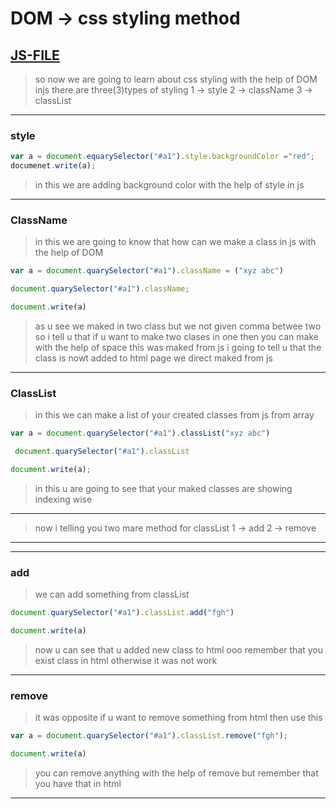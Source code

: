 # DOM -> css styling method
## [JS-FILE](/js/65-DOM-CSS-styleing-method.js)

>so now we are going to learn about css styling with the help of DOM injs there are three(3)types of styling 1 -> style 2 -> className 3 -> classList
---
### style
```javascript
var a = document.equarySelector("#a1").style.backgroundColor ="red";
documenet.write(a);
```
>in this we are adding background color with the help of style in js

---

### ClassName
> in this we are going to know that how can we make a class in js with the help of DOM
```javascript
var a = document.quarySelector("#a1").className = ("xyz abc")

document.quarySelector("#a1").className;

document.write(a)
```
> as u see we maked in two class but we not given comma betwee two so i tell u that if u want to make two clases in one then you can make with the help of space this was maked from js i going to tell u that the class is nowt added to html page we direct maked from js
---

### ClassList
> in this we can make a list of your created classes from js from array

```javascript
var a = document.quarySelector("#a1").classList("xyz abc")

 document.quarySelector("#a1").classList

document.write(a);
```
>in this u are going to see that your maked classes are showing indexing wise
---
>now i telling you two mare method for classList 1 -> add 2 -> remove
---
---

### add
> we can add something from classList
```javascript
document.quarySelector("#a1").classList.add("fgh")

document.write(a)
```
>now u can see that u added new class to html ooo remember that you exist class in html otherwise it was not work
---

### remove
> it was opposite if u want to remove something from html then use this

```javascript
var a = document.quarySelector("#a1").classList.remove("fgh");

document.write(a)
```
> you can remove anything with the help of remove but remember that you have that in html
---




